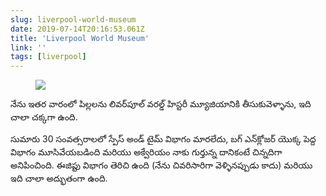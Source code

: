 ```yaml
---
slug: liverpool-world-museum
date: 2019-07-14T20:16:53.061Z
title: 'Liverpool World Museum'
link: ''
tags: [liverpool]
---
```


<figure><img src="/images/2019-07-14-liverpool-world-museum-0.jpeg"></figure>

నేను ఇతర వారంలో పిల్లలను లివర్‌పూల్ వరల్డ్ హిస్టరీ మ్యూజియానికి తీసుకువెళ్ళాను, ఇది చాలా చక్కగా ఉంది.

సుమారు 30 సంవత్సరాలలో స్పేస్ అండ్ టైమ్ విభాగం మారలేదు, బగ్ ఎన్‌క్లోజర్ యొక్క పెద్ద విభాగం మూసివేయబడింది మరియు అక్వేరియం నాకు గుర్తున్న దానికంటే చిన్నదిగా అనిపించింది. ఈజిప్టు విభాగం తెరిచి ఉంది (నేను చివరిసారిగా వెళ్ళినప్పుడు కాదు) మరియు ఇది చాలా అద్భుతంగా ఉంది.
